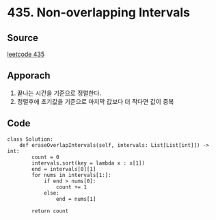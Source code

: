 # 435. Non-overlapping Intervals

## Source

[leetcode 435](https://leetcode.com/problems/non-overlapping-intervals/description/?envType=study-plan-v2&envId=leetcode-75)

## Apporach

1. 끝나는 시간을 기준으로 정렬한다.
2. 정렬후에 초기값을 기준으로 마지막 값보다 더 작다면 값이 중복

## Code

    class Solution:
        def eraseOverlapIntervals(self, intervals: List[List[int]]) -> int:
            count = 0
            intervals.sort(key = lambda x : x[1])
            end = intervals[0][1]
            for nums in intervals[1:]:
                if end > nums[0]:
                    count += 1
                else:
                    end = nums[1]

            return count

